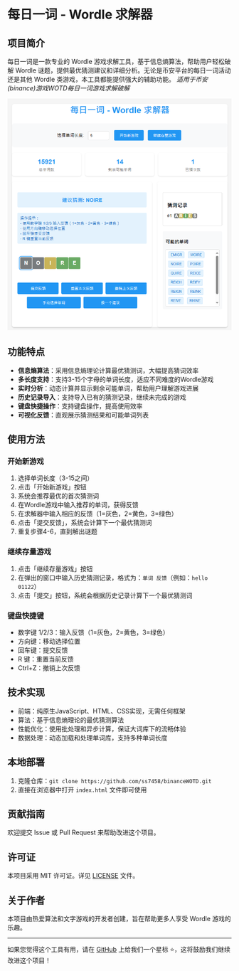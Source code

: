 # 每日一词 - Wordle 求解器

## 项目简介

每日一词是一款专业的 Wordle 游戏求解工具，基于信息熵算法，帮助用户轻松破解 Wordle 谜题，提供最优猜测建议和详细分析。无论是币安平台的每日一词活动还是其他 Wordle 类游戏，本工具都能提供强大的辅助功能。
*适用于币安(binance)游戏WOTD每日一词游戏求解破解*

![Wordle求解器截图](https://github.com/ss7458/binanceWOTD/raw/main/screenshot.png)

## 功能特点

- **信息熵算法**：采用信息熵理论计算最优猜测词，大幅提高猜词效率
- **多长度支持**：支持3-15个字母的单词长度，适应不同难度的Wordle游戏
- **实时分析**：动态计算并显示剩余可能单词，帮助用户理解游戏进展
- **历史记录导入**：支持导入已有的猜测记录，继续未完成的游戏
- **键盘快捷操作**：支持键盘操作，提高使用效率
- **可视化反馈**：直观展示猜测结果和可能单词列表

## 使用方法

### 开始新游戏

1. 选择单词长度（3-15之间）
2. 点击「开始新游戏」按钮
3. 系统会推荐最优的首次猜测词
4. 在Wordle游戏中输入推荐的单词，获得反馈
5. 在求解器中输入相应的反馈（1=灰色，2=黄色，3=绿色）
6. 点击「提交反馈」，系统会计算下一个最优猜测词
7. 重复步骤4-6，直到解出谜题

### 继续存量游戏

1. 点击「继续存量游戏」按钮
2. 在弹出的窗口中输入历史猜测记录，格式为：`单词 反馈`（例如：`hello 01122`）
3. 点击「提交」按钮，系统会根据历史记录计算下一个最优猜测词

### 键盘快捷键

- 数字键 1/2/3：输入反馈（1=灰色，2=黄色，3=绿色）
- 方向键：移动选择位置
- 回车键：提交反馈
- R 键：重置当前反馈
- Ctrl+Z：撤销上次反馈

## 技术实现

- 前端：纯原生JavaScript、HTML、CSS实现，无需任何框架
- 算法：基于信息熵理论的最优猜测算法
- 性能优化：使用批处理和异步计算，保证大词库下的流畅体验
- 数据处理：动态加载和处理单词库，支持多种单词长度

## 本地部署

1. 克隆仓库：`git clone https://github.com/ss7458/binanceWOTD.git`
2. 直接在浏览器中打开 `index.html` 文件即可使用

## 贡献指南

欢迎提交 Issue 或 Pull Request 来帮助改进这个项目。

## 许可证

本项目采用 MIT 许可证。详见 [LICENSE](LICENSE) 文件。

## 关于作者

本项目由热爱算法和文字游戏的开发者创建，旨在帮助更多人享受 Wordle 游戏的乐趣。

---

如果您觉得这个工具有用，请在 [GitHub](https://github.com/ss7458/binanceWOTD) 上给我们一个星标 ⭐，这将鼓励我们继续改进这个项目！
